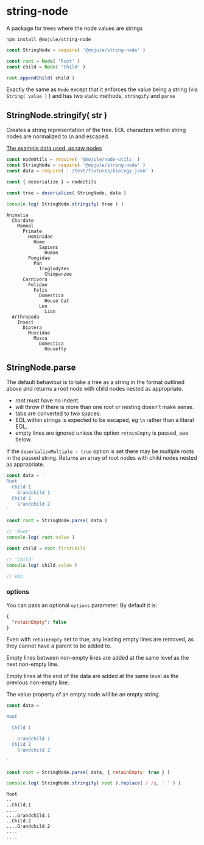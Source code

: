 # string-node

A package for trees where the node values are strings

`npm install @mojule/string-node`

```javascript
const StringNode = require( '@mojule/string-node' )

const root = Node( 'Root' )
const child = Node( 'Child' )

root.appendChild( child )
```

Exactly the same as `Node` except that it enforces the value being a string (via
`String( value )` ) and has two static methods, `stringify` and `parse`

## StringNode.stringify( str )

Creates a string representation of the tree. EOL characters within string nodes
are normalized to \n and escaped.

[The example data used, as raw nodes](test/fixtures/biology.json)

```javascript
const nodeUtils = require( '@mojule/node-utils' )
const StringNode = require( '@mojule/string-node' )
const data = require( './test/fixtures/biology.json' )

const { deserialize } = nodeUtils

const tree = deserialize( StringNode, data )

console.log( StringNode.stringify( tree ) )
```

```
Animalia
  Chordate
    Mammal
      Primate
        Hominidae
          Homo
            Sapiens
              Human
        Pongidae
          Pan
            Troglodytes
              Chimpanzee
      Carnivora
        Felidae
          Felis
            Domestica
              House Cat
            Leo
              Lion
  Arthropoda
    Insect
      Diptera
        Muscidae
          Musca
            Domestica
              Housefly
```

## StringNode.parse

The default behaviour is to take a tree as a string in the format outlined above and
returns a root node with child nodes nested as appropriate.

- root must have no indent.
- will throw if there is more than one root or nesting doesn't make sense.
- tabs are converted to two spaces.
- EOL within strings is expected to be escaped, eg `\n` rather than a literal
  EOL.
- empty lines are ignored unless the option `retainEmpty` is passed, see below.

If the `deserializeMultiple : true` option is set there may be multiple roots in the passed string.
Returns an array of root nodes with child nodes nested as appropriate.

```javascript
const data = `
Root
  Child 1
    Grandchild 1
  Child 2
    Grandchild 2
`

const root = StringNode.parse( data )

// 'Root'
console.log( root.value )

const child = root.firstChild

// 'Child'
console.log( child.value )

// etc.
```

### options

You can pass an optional `options` parameter. By default it is:

```json
{
  "retainEmpty": false
}
```

Even with `retainEmpty` set to true, any leading empty lines are removed, as
they cannot have a parent to be added to.

Empty lines between non-empty lines are added at the same level as the next
non-empty line.

Empty lines at the end of the data are added at the same level as the previous
non-empty line.

The value property of an empty node will be an empty string.

```javascript
const data = `

Root

  Child 1

    Grandchild 1
  Child 2
    Grandchild 2

`

const root = StringNode.parse( data, { retainEmpty: true } )

console.log( StringNode.stringify( root ).replace( / /g, '.' ) )
```

```
Root
..
..Child.1
....
....Grandchild.1
..Child.2
....Grandchild.2
....
....
```